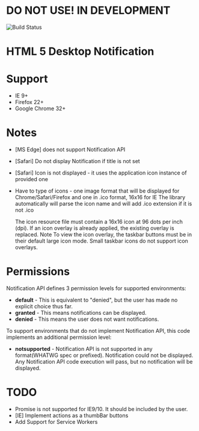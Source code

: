 # DO NOT USE! IN DEVELOPMENT

![Build Status](https://travis-ci.org/ttsvetko/HTML5-Desktop-Notifications.svg?branch=v2)

# HTML 5 Desktop Notification

# Support
- IE 9+
- Firefox 22+
- Google Chrome 32+

# Notes
- [MS Edge] does not support Notification API
- [Safari] Do not display Notification if title is not set
- [Safari] Icon is not displayed - it uses the application icon instance of provided one
- Have to type of icons - one image format that will be displayed for Chrome/Safari/Firefox and one in .ico format, 16x16 for IE
    The library automatically will parse the icon name and will add .ico extension if it is not .ico

    The icon resource file must contain a 16x16 icon at 96 dots per inch (dpi). If an icon overlay is already applied, the existing overlay is replaced.
    Note  To view the icon overlay, the taskbar buttons must be in their default large icon mode. Small taskbar icons do not support icon overlays.

# Permissions
Notification API defines 3 permission levels for supported environments:
- <strong>default</strong> - This is equivalent to "denied", but the user has made no explicit choice thus far.
- <strong>granted</strong> - This means notifications can be displayed.
- <strong>denied</strong> - This means the user does not want notifications.

To support environments that do not implement Notification API,
this code implements an additional permission level:
- <strong>notsupported</strong> - Notification API is not supported in any format(WHATWG spec or prefixed). Notification could not be displayed. Any Notification API code execution will pass, but no notification will be displayed.

# TODO
- Promise is not supported for IE9/10. It should be included by the user.
- [IE] Implement actions as a thumbBar buttons
- Add Support for Service Workers
